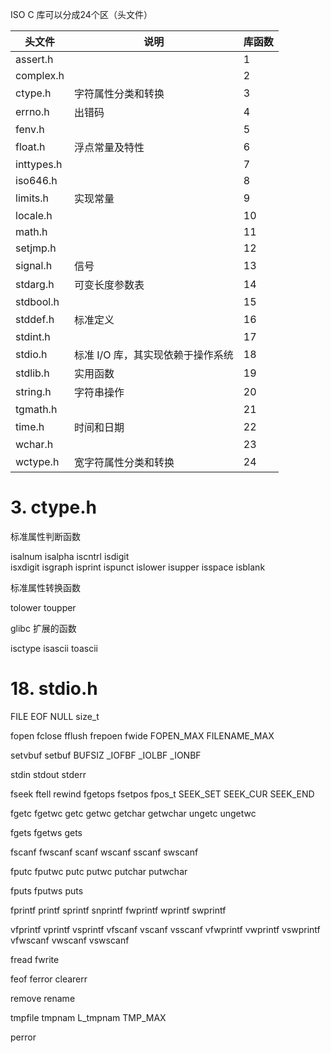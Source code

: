 ISO C 库可以分成24个区（头文件）

| 头文件 |  说明  | 库函数 |
| - | - | - |
| assert.h |  | 1 |
| complex.h |  | 2 |
| ctype.h | 字符属性分类和转换 | 3 |
| errno.h | 出错码 | 4 |
| fenv.h |  | 5 |
| float.h | 浮点常量及特性 | 6 |
| inttypes.h |  | 7 |
| iso646.h |  | 8 |
| limits.h | 实现常量 | 9 |
| locale.h |  | 10 |
| math.h |  | 11 |
| setjmp.h |  | 12 |
| signal.h | 信号 | 13 |
| stdarg.h | 可变长度参数表 | 14 |
| stdbool.h |  | 15 |
| stddef.h | 标准定义 | 16 |
| stdint.h |  | 17 |
| stdio.h | 标准 I/O 库，其实现依赖于操作系统 | 18 |
| stdlib.h | 实用函数 | 19 |
| string.h | 字符串操作 | 20 |
| tgmath.h |  | 21 |
| time.h | 时间和日期 | 22 |
| wchar.h |  | 23 |
| wctype.h | 宽字符属性分类和转换 | 24 |

# 3. ctype.h

标准属性判断函数

isalnum		isalpha		iscntrl		isdigit		
isxdigit	isgraph		isprint		ispunct
islower		isupper		isspace		isblank

标准属性转换函数

tolower		toupper

glibc 扩展的函数

isctype		isascii		toascii

# 18. stdio.h

FILE EOF NULL size_t

fopen fclose fflush frepoen fwide FOPEN_MAX FILENAME_MAX

setvbuf setbuf BUFSIZ _IOFBF _IOLBF _IONBF

stdin stdout stderr

fseek ftell rewind fgetops fsetpos fpos_t SEEK_SET SEEK_CUR SEEK_END

fgetc fgetwc getc getwc getchar getwchar ungetc ungetwc

fgets fgetws gets

fscanf fwscanf scanf wscanf sscanf swscanf

fputc fputwc putc putwc putchar putwchar

fputs fputws puts

fprintf printf sprintf snprintf fwprintf wprintf swprintf

vfprintf vprintf vsprintf vfscanf vscanf vsscanf vfwprintf vwprintf vswprintf vfwscanf vwscanf vswscanf

fread fwrite

feof ferror clearerr

remove rename

tmpfile tmpnam L_tmpnam TMP_MAX

perror
